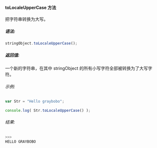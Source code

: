 #### toLocaleUpperCase 方法

  把字符串转换为大写。

##### 语法:

  ```javascript
  stringObject.toLocaleUpperCase();
  ```

##### 返回值:

  一个新的字符串，在其中 stringObject 的所有小写字符全部被转换为了大写字符。

###### 示例:

  ```javascript
  var Str = "Hello graybobo";
	  
  console.log( Str.toLocaleUpperCase() );
  ```

###### 结果:

  ```javascript
  >>>
  HELLO GRAYBOBO
  ```
